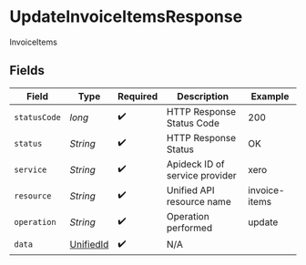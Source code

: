 # UpdateInvoiceItemsResponse

InvoiceItems


## Fields

| Field                                             | Type                                              | Required                                          | Description                                       | Example                                           |
| ------------------------------------------------- | ------------------------------------------------- | ------------------------------------------------- | ------------------------------------------------- | ------------------------------------------------- |
| `statusCode`                                      | *long*                                            | :heavy_check_mark:                                | HTTP Response Status Code                         | 200                                               |
| `status`                                          | *String*                                          | :heavy_check_mark:                                | HTTP Response Status                              | OK                                                |
| `service`                                         | *String*                                          | :heavy_check_mark:                                | Apideck ID of service provider                    | xero                                              |
| `resource`                                        | *String*                                          | :heavy_check_mark:                                | Unified API resource name                         | invoice-items                                     |
| `operation`                                       | *String*                                          | :heavy_check_mark:                                | Operation performed                               | update                                            |
| `data`                                            | [UnifiedId](../../models/components/UnifiedId.md) | :heavy_check_mark:                                | N/A                                               |                                                   |